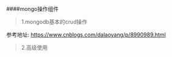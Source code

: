 ####mongo操作组件
>1.mongodb基本的crud操作

参考地址: https://www.cnblogs.com/dalaoyang/p/8990989.html

>2.高级使用

